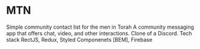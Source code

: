 # MTN
Simple community contact list for the men in Torah
A community messaging app that offers chat, video, and other interactions. Clone of a Discord.
Tech stack 
  RectJS, Redux, Styled Componenets [BEM], Firebase
